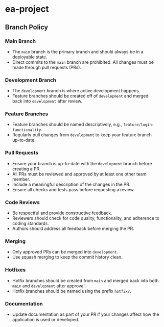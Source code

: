 # ea-project

## Branch Policy

### Main Branch
- The `main` branch is the primary branch and should always be in a deployable state.
- Direct commits to the `main` branch are prohibited. All changes must be made through pull requests (PRs).

### Development Branch
- The `development` branch is where active development happens.
- Feature branches should be created off of `development` and merged back into `development` after review.

### Feature Branches
- Feature branches should be named descriptively, e.g., `feature/login-functionality`.
- Regularly pull changes from `development` to keep your feature branch up-to-date.

### Pull Requests
- Ensure your branch is up-to-date with the `development` branch before creating a PR.
- All PRs must be reviewed and approved by at least one other team member.
- Include a meaningful description of the changes in the PR.
- Ensure all checks and tests pass before requesting a review.

### Code Reviews
- Be respectful and provide constructive feedback.
- Reviewers should check for code quality, functionality, and adherence to coding standards.
- Authors should address all feedback before merging the PR.

### Merging
- Only approved PRs can be merged into `development`.
- Use squash merging to keep the commit history clean.

### Hotfixes
- Hotfix branches should be created from `main` and merged back into both `main` and `development` after approval.
- Hotfix branches should be named using the prefix `hotfix/`.

### Documentation
- Update documentation as part of your PR if your changes affect how the application is used or developed.